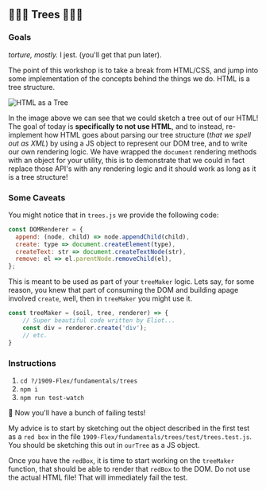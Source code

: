 ## 🌳🌳🌳 Trees 🌳🌳🌳

### Goals
_torture, mostly._ I jest. (you'll get that pun later).

The point of this workshop is to take a break from HTML/CSS, and jump into some implementation of the concepts behind the things we do. HTML is a tree structure.

![HTML as a Tree](http://web.simmons.edu/~grabiner/comm244/weekfour/tree.gif)

In the image above we can see that we could sketch a tree out of our HTML! The goal of today is **specifically to not use HTML**, and to instead, re-implement how HTML goes about parsing our tree structure (_that we spell out as XML_) by using a JS object to represent our DOM tree, and to write our own rendering logic. We have wrapped the `document` rendering methods with an object for your utility, this is to demonstrate that we could in fact replace those API's with any rendering logic and it should work as long as it is a tree structure!

### Some Caveats

You might notice that in `trees.js` we provide the following code:

```javascript
const DOMRenderer = {
  append: (node, child) => node.appendChild(child),
  create: type => document.createElement(type),
  createText: str => document.createTextNode(str),
  remove: el => el.parentNode.removeChild(el),
};
```

This is meant to be used as part of your `treeMaker` logic. Lets say, for some reason, you knew that part of consuming the DOM and building apage involved `create`, well, then in `treeMaker` you might use it.

```javascript
const treeMaker = (soil, tree, renderer) => {
    // Super beautiful code written by Eliot...
    const div = renderer.create('div');
    // etc.
}
```

### Instructions
1. `cd ?/1909-Flex/fundamentals/trees`
2. `npm i`
3. `npm run test-watch`

🎉 Now you'll have a bunch of failing tests!

My advice is to start by sketching out the object described in the first test as a `red box` in the file `1909-Flex/fundamentals/trees/test/trees.test.js`. You should be sketching this out in `ourTree` as a JS object.

Once you have the `redBox`, it is time to start working on the `treeMaker` function, that should be able to render that `redBox` to the DOM. Do not use the actual HTML file! That will immediately fail the test.

